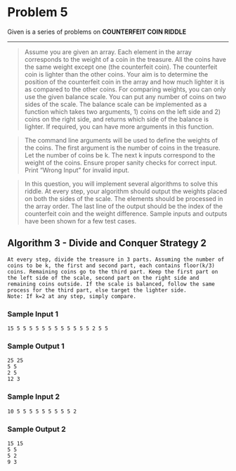 # Problem 5

Given is a series of problems on __COUNTERFEIT  COIN RIDDLE__

-------------------------------------------------------------------------------------------------------------

>Assume you are given an array. Each element in the array corresponds to the weight of a coin
    in the treasure. All the coins have the same weight except one (the counterfeit coin). The
    counterfeit coin is lighter than the other coins. Your aim is to determine the position of the
    counterfeit coin in the array and how much lighter it is as compared to the other coins. For
    comparing weights, you can only use the given balance scale. You can put any number of coins
    on two sides of the scale. The balance scale can be implemented as a function which takes two
    arguments, 1) coins on the left side and 2) coins on the right side, and returns which side of the
    balance is lighter. If required, you can have more arguments in this function.

>The command line arguments will be used to define the weights of the coins. The first argument
    is the number of coins in the treasure. Let the number of coins be k. The next k inputs
    correspond to the weight of the coins. Ensure proper sanity checks for correct input.
    Print “Wrong Input” for invalid input.

>In this question, you will implement several algorithms to solve this riddle. At every step, your
    algorithm should output the weights placed on both the sides of the scale. The elements should
    be processed in the array order. The last line of the output should be the index of the counterfeit
    coin and the weight difference. Sample inputs and outputs have been shown for a few test
    cases.

## Algorithm 3 - __Divide and Conquer Strategy 2__
    At every step, divide the treasure in 3 parts. Assuming the number of coins to be k, the first and second part, each contains floor(k/3) coins. Remaining coins go to the third part. Keep the first part on the left side of the scale, second part on the right side and remaining coins outside. If the scale is balanced, follow the same process for the third part, else target the lighter side.
    Note: If k=2 at any step, simply compare.

### Sample Input 1
    15 5 5 5 5 5 5 5 5 5 5 5 5 2 5 5
### Sample Output 1
    25 25
    5 5
    2 5
    12 3

### Sample Input 2
    10 5 5 5 5 5 5 5 5 5 2
### Sample Output 2
    15 15
    5 5
    5 2
    9 3
